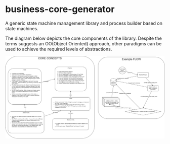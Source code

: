 # business-core-generator

A generic state machine management library and process builder based on state machines.

The diagram below depicts the core components of the library. Despite the terms suggests an OO(Object Oriented) approach, other paradigms can be used to achieve the required levels of abstractions. 

![Desenho](./diagrams/Definitions.png)

